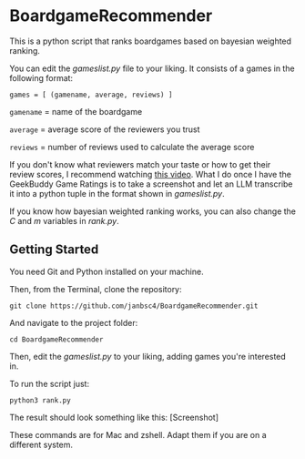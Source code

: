 # BoardgameRecommender

This is a python script that ranks boardgames based on bayesian weighted ranking.

You can edit the *gameslist.py* file to your liking. It consists of a games in the following format:

`games = [
    (gamename, average, reviews)
    ]`

`gamename` = name of the boardgame

`average` = average score of the reviewers you trust

`reviews` = number of reviews used to calculate the average score

If you don't know what reviewers match your taste or how to get their review scores, I recommend watching [this video](https://www.youtube.com/watch?v=QFwa6limKSc). What I do once I have the GeekBuddy Game Ratings is to take a screenshot and let an LLM transcribe it into a python tuple in the format shown in *gameslist.py*.

If you know how bayesian weighted ranking works, you can also change the *C* and *m* variables in *rank.py*.


## Getting Started

You need Git and Python installed on your machine.

Then, from the Terminal, clone the repository:

```
git clone https://github.com/janbsc4/BoardgameRecommender.git
```
And navigate to the project folder:
```
cd BoardgameRecommender
```

Then, edit the *gameslist.py* to your liking, adding games you're interested in. 

To run the script just:

```
python3 rank.py
```

The result should look something like this:
[Screenshot]

These commands are for Mac and zshell. Adapt them if you are on a different system.